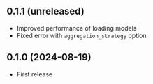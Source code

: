 ## 0.1.1 (unreleased)

- Improved performance of loading models
- Fixed error with `aggregation_strategy` option

## 0.1.0 (2024-08-19)

- First release
